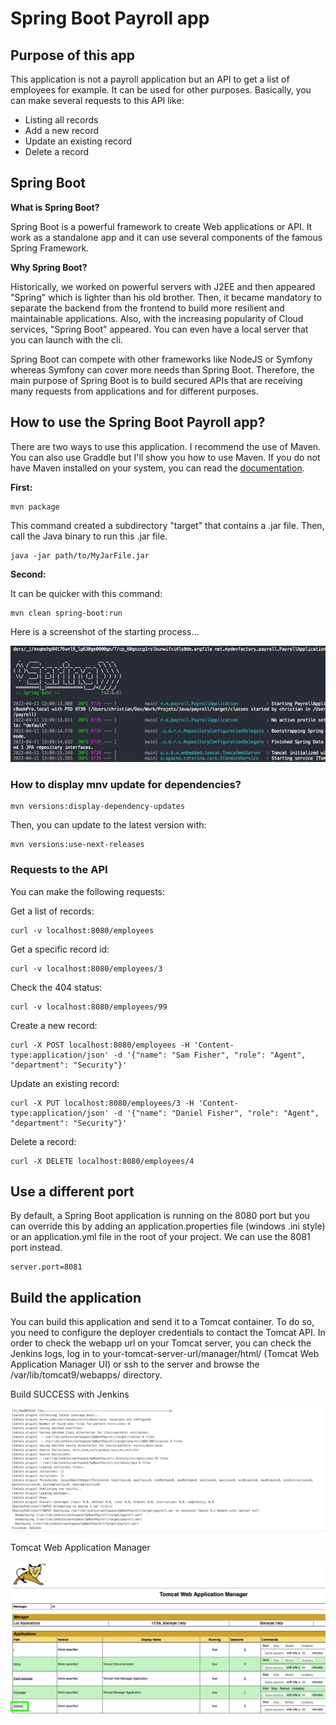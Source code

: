 # Spring Boot Payroll app

## Purpose of this app

This application is not a payroll application but an API to get a list of employees for example. It can be used for other purposes.
Basically, you can make several requests to this API like:

- Listing all records
- Add a new record
- Update an existing record
- Delete a record

## Spring Boot

**What is Spring Boot?**

Spring Boot is a powerful framework to create Web applications or API. It work as a standalone app and it can use several components of the famous Spring Framework.

**Why Spring Boot?**

Historically, we worked on powerful servers with J2EE and then appeared "Spring" which is lighter than his old brother. Then, it became mandatory to separate the backend from the frontend to build more resilient and maintainable applications. Also, with the increasing popularity of Cloud services, "Spring Boot" appeared.
You can even have a local server that you can launch with the cli.

Spring Boot can compete with other frameworks like NodeJS or Symfony whereas Symfony can cover more needs than Spring Boot.
Therefore, the main purpose of Spring Boot is to build secured APIs that are receiving many requests from applications and for different purposes.

## How to use the Spring Boot Payroll app?

There are two ways to use this application. I recommend the use of Maven. You can also use Graddle but I'll show you how to use Maven.
If you do not have Maven installed on your system, you can read the [documentation][1].

**First:**

    mvn package

This command created a subdirectory "target" that contains a .jar file. Then, call the Java binary to run this .jar file.

    java -jar path/to/MyJarFile.jar

**Second:**

It can be quicker with this command:

    mvn clean spring-boot:run

Here is a screenshot of the starting process...

![Launching Spring Boot](https://raw.githubusercontent.com/christi4n/springboot-payroll/master/assets/spring-boot-run.png)

### How to display mnv update for dependencies?

    mvn versions:display-dependency-updates

Then, you can update to the latest version with:

    mvn versions:use-next-releases

### Requests to the API

You can make the following requests:

Get a list of records:

    curl -v localhost:8080/employees

Get a specific record id:

    curl -v localhost:8080/employees/3

Check the 404 status:

    curl -v localhost:8080/employees/99

Create a new record:

    curl -X POST localhost:8080/employees -H 'Content-type:application/json' -d '{"name": "Sam Fisher", "role": "Agent", "department": "Security"}'

Update an existing record:

    curl -X PUT localhost:8080/employees/3 -H 'Content-type:application/json' -d '{"name": "Daniel Fisher", "role": "Agent", "department": "Security"}'

Delete a record:

    curl -X DELETE localhost:8080/employees/4

[1]: https://maven.apache.org/install.html

## Use a different port

By default, a Spring Boot application is running on the 8080 port but you can override this by adding an application.properties file (windows .ini style) or an application.yml file in the root of your project. We can use the 8081 port instead.

    server.port=8081

## Build the application

You can build this application and send it to a Tomcat container.
To do so, you need to configure the deployer credentials to contact the Tomcat API. In order to check the webapp url on your Tomcat server, you can check the Jenkins logs, log in to your-tomcat-server-url/manager/html/ (Tomcat Web Application Manager UI) or ssh to the server and browse the /var/lib/tomcat9/webapps/ directory.

Build SUCCESS with Jenkins

![Build SUCCESS with Jenkins](https://raw.githubusercontent.com/christi4n/springboot-payroll/master/assets/jenkins-build-success.png)

Tomcat Web Application Manager

![Tomcat Web Application Manager](https://raw.githubusercontent.com/christi4n/springboot-payroll/master/assets/tomcat-web-application-manager.png)
